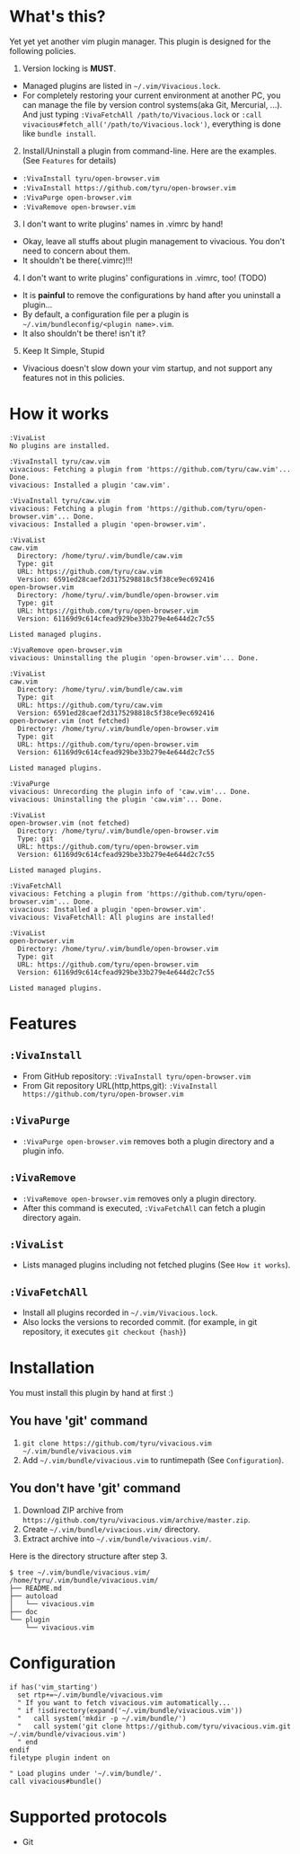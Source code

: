 
# What's this?

Yet yet yet another vim plugin manager.
This plugin is designed for the following policies.

1. Version locking is **MUST**.
  * Managed plugins are listed in `~/.vim/Vivacious.lock`.
  * For completely restoring your current environment at another PC,
    you can manage the file by version control systems(aka Git, Mercurial, ...).
    And just typing `:VivaFetchAll /path/to/Vivacious.lock` or `:call vivacious#fetch_all('/path/to/Vivacious.lock')`, everything is done like `bundle install`.
2. Install/Uninstall a plugin from command-line. Here are the examples.
  (See `Features` for details)
  * `:VivaInstall tyru/open-browser.vim`
  * `:VivaInstall https://github.com/tyru/open-browser.vim`
  * `:VivaPurge open-browser.vim`
  * `:VivaRemove open-browser.vim`
3. I don't want to write plugins' names in .vimrc by hand!
  * Okay, leave all stuffs about plugin management to vivacious.
    You don't need to concern about them.
  * It shouldn't be there(.vimrc)!!!
4. I don't want to write plugins' configurations in .vimrc, too! (TODO)
  * It is **painful** to remove the configurations by hand after you uninstall a plugin...
  * By default, a configuration file per a plugin is `~/.vim/bundleconfig/<plugin name>.vim`.
  * It also shouldn't be there! isn't it?
5. Keep It Simple, Stupid
  * Vivacious doesn't slow down your vim startup, and not support any features not in this policies.

# How it works

```
:VivaList
No plugins are installed.

:VivaInstall tyru/caw.vim
vivacious: Fetching a plugin from 'https://github.com/tyru/caw.vim'... Done.
vivacious: Installed a plugin 'caw.vim'.

:VivaInstall tyru/caw.vim
vivacious: Fetching a plugin from 'https://github.com/tyru/open-browser.vim'... Done.
vivacious: Installed a plugin 'open-browser.vim'.

:VivaList
caw.vim
  Directory: /home/tyru/.vim/bundle/caw.vim
  Type: git
  URL: https://github.com/tyru/caw.vim
  Version: 6591ed28caef2d3175298818c5f38ce9ec692416
open-browser.vim
  Directory: /home/tyru/.vim/bundle/open-browser.vim
  Type: git
  URL: https://github.com/tyru/open-browser.vim
  Version: 61169d9c614cfead929be33b279e4e644d2c7c55

Listed managed plugins.

:VivaRemove open-browser.vim
vivacious: Uninstalling the plugin 'open-browser.vim'... Done.

:VivaList
caw.vim
  Directory: /home/tyru/.vim/bundle/caw.vim
  Type: git
  URL: https://github.com/tyru/caw.vim
  Version: 6591ed28caef2d3175298818c5f38ce9ec692416
open-browser.vim (not fetched)
  Directory: /home/tyru/.vim/bundle/open-browser.vim
  Type: git
  URL: https://github.com/tyru/open-browser.vim
  Version: 61169d9c614cfead929be33b279e4e644d2c7c55

Listed managed plugins.

:VivaPurge
vivacious: Unrecording the plugin info of 'caw.vim'... Done.
vivacious: Uninstalling the plugin 'caw.vim'... Done.

:VivaList
open-browser.vim (not fetched)                                                                                                                      
  Directory: /home/tyru/.vim/bundle/open-browser.vim
  Type: git
  URL: https://github.com/tyru/open-browser.vim
  Version: 61169d9c614cfead929be33b279e4e644d2c7c55

Listed managed plugins.

:VivaFetchAll
vivacious: Fetching a plugin from 'https://github.com/tyru/open-browser.vim'... Done.
vivacious: Installed a plugin 'open-browser.vim'.
vivacious: VivaFetchAll: All plugins are installed!

:VivaList
open-browser.vim
  Directory: /home/tyru/.vim/bundle/open-browser.vim
  Type: git
  URL: https://github.com/tyru/open-browser.vim
  Version: 61169d9c614cfead929be33b279e4e644d2c7c55

Listed managed plugins.
```

# Features

## `:VivaInstall`

* From GitHub repository: `:VivaInstall tyru/open-browser.vim`
* From Git repository URL(http,https,git): `:VivaInstall https://github.com/tyru/open-browser.vim`

## `:VivaPurge`

* `:VivaPurge open-browser.vim` removes both a plugin directory and a plugin info.

## `:VivaRemove`

* `:VivaRemove open-browser.vim` removes only a plugin directory.
* After this command is executed, `:VivaFetchAll` can fetch a plugin directory again.

## `:VivaList`

* Lists managed plugins including not fetched plugins (See `How it works`).

## `:VivaFetchAll`

* Install all plugins recorded in `~/.vim/Vivacious.lock`.
* Also locks the versions to recorded commit.
  (for example, in git repository, it executes `git checkout {hash}`)


# Installation

You must install this plugin by hand at first :)

## You have 'git' command

1. `git clone https://github.com/tyru/vivacious.vim ~/.vim/bundle/vivacious.vim`
2. Add `~/.vim/bundle/vivacious.vim` to runtimepath (See `Configuration`).

## You don't have 'git' command

1. Download ZIP archive from `https://github.com/tyru/vivacious.vim/archive/master.zip`.
2. Create `~/.vim/bundle/vivacious.vim/` directory.
3. Extract archive into `~/.vim/bundle/vivacious.vim/`.

Here is the directory structure after step 3.

```
$ tree ~/.vim/bundle/vivacious.vim/
/home/tyru/.vim/bundle/vivacious.vim/
├── README.md
├── autoload
│   └── vivacious.vim
├── doc
└── plugin
    └── vivacious.vim
```


# Configuration

```viml
if has('vim_starting')
  set rtp+=~/.vim/bundle/vivacious.vim
  " If you want to fetch vivacious.vim automatically...
  " if !isdirectory(expand('~/.vim/bundle/vivacious.vim'))
  "   call system('mkdir -p ~/.vim/bundle/')
  "   call system('git clone https://github.com/tyru/vivacious.vim.git ~/.vim/bundle/vivacious.vim')
  " end
endif
filetype plugin indent on

" Load plugins under '~/.vim/bundle/'.
call vivacious#bundle()
```


# Supported protocols

* Git


